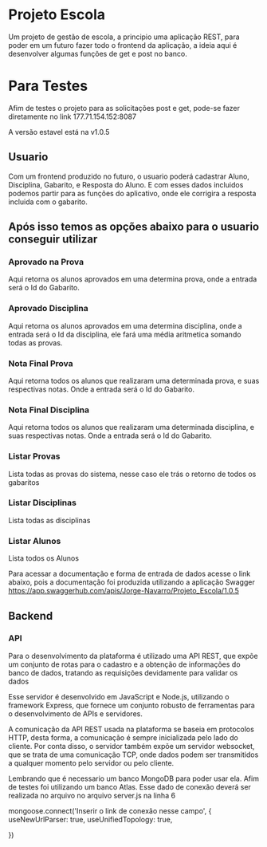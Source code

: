 
# Projeto Escola
Um projeto de gestão de escola, a principio uma aplicação REST, para poder em um futuro fazer todo o frontend da aplicação,
a ideia aqui é desenvolver algumas funções de get e post no banco.

# Para Testes
Afim de testes o projeto para as solicitações post e get, pode-se fazer diretamente no link
 177.71.154.152:8087

A versão estavel está na v1.0.5


## Usuario
Com um frontend produzido no futuro, o usuario poderá cadastrar Aluno, Disciplina, Gabarito, e Resposta do Aluno.
E com esses dados incluidos podemos partir para as funções do aplicativo, onde ele corrigira a resposta incluida com o gabarito.

## Após isso temos as opções abaixo para o usuario conseguir utilizar

### Aprovado na Prova
Aqui retorna os alunos aprovados em uma determina prova, onde a entrada será o Id do Gabarito.

### Aprovado Disciplina
Aqui retorna os alunos aprovados em uma determina disciplina, onde a entrada será o Id da disciplina, ele fará uma média aritmetica somando todas as provas.

### Nota Final Prova
Aqui retorna todos os alunos que realizaram uma determinada prova, e suas respectivas notas. 
Onde a entrada será o Id do Gabarito.

### Nota Final Disciplina
Aqui retorna todos os alunos que realizaram uma determinada disciplina, e suas respectivas notas. 
Onde a entrada será o Id do Gabarito.

### Listar Provas
Lista todas as provas do sistema, nesse caso ele trás o retorno de todos os gabaritos

### Listar Disciplinas
Lista todas as disciplinas
### Listar Alunos
Lista todos os Alunos

Para acessar a documentação e forma de entrada de dados acesse o link abaixo, pois a documentação foi produzida utilizando a aplicação Swagger
https://app.swaggerhub.com/apis/Jorge-Navarro/Projeto_Escola/1.0.5

## Backend
### API
Para o desenvolvimento da plataforma é utilizado uma API REST,  que expõe um conjunto de rotas para o cadastro e a obtenção de informações do banco de dados, tratando as requisições devidamente para validar os dados

Esse servidor é desenvolvido em JavaScript e Node.js, utilizando o framework Express, que fornece um conjunto robusto de ferramentas para o desenvolvimento de APIs e servidores.


A comunicação da API REST usada na plataforma se baseia em protocolos HTTP, desta forma, a comunicação é sempre inicializada pelo lado do cliente. Por conta disso, o servidor também expõe um servidor websocket, que se trata de uma comunicação TCP, onde dados podem ser transmitidos a qualquer momento pelo servidor ou pelo cliente.

Lembrando que é necessario um banco MongoDB para poder usar ela.
Afim de testes foi utilizando um banco Atlas. 
Esse dado de conexão deverá ser realizada no arquivo
no arquivo server.js na linha 6

mongoose.connect('Inserir o link de conexão nesse campo', {
    useNewUrlParser: true,
    useUnifiedTopology: true,


})
